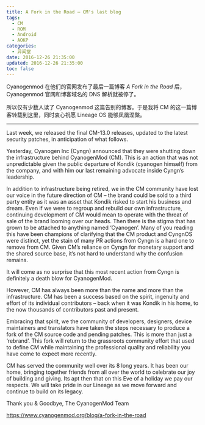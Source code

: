 ```yaml
---
title: A Fork in the Road — CM's last blog
tags:
  - CM
  - ROM
  - Android
  - AOKP
categories:
  - 异闻堂
date: 2016-12-26 21:35:00
updated: 2016-12-26 21:35:00
toc: false
---
```

Cyanogenmod 在他们的官网发布了最后一篇博客 *A Fork in the Road* 后，Cyanogenmod 官网和博客域名的 DNS 解析就被停了。

<!--more-->

所以仅有少数人读了 Cyanogenmod 这篇告别的博客。于是我将 CM 的这一篇博客转载到这里，同时衷心祝愿 Lineage OS 能够凤凰涅槃。

------

Last week, we released the final CM-13.0 releases, updated to the latest security patches, in anticipation of what follows.

Yesterday, Cyanogen Inc (Cyngn) announced that they were shutting down the infrastructure behind CyanogenMod (CM). This is an action that was not unpredictable given the public departure of Kondik (cyanogen himself) from the company, and with him our last remaining advocate inside Cyngn’s leadership.

In addition to infrastructure being retired, we in the CM community have lost our voice in the future direction of CM – the brand could be sold to a third party entity as it was an asset that Kondik risked to start his business and dream. Even if we were to regroup and rebuild our own infrastructure, continuing development of CM would mean to operate with the threat of sale of the brand looming over our heads. Then there is the stigma that has grown to be attached to anything named ‘Cyanogen’. Many of you reading this have been champions of clarifying that the CM product and CyngnOS were distinct, yet the stain of many PR actions from Cyngn is a hard one to remove from CM. Given CM’s reliance on Cyngn for monetary support and the shared source base, it’s not hard to understand why the confusion remains.

It will come as no surprise that this most recent action from Cyngn is definitely a death blow for CyanogenMod.

However, CM has always been more than the name and more than the infrastructure. CM has been a success based on the spirit, ingenuity and effort of its individual contributors – back when it was Kondik in his home, to the now thousands of contributors past and present.

Embracing that spirit, we the community of developers, designers, device maintainers and translators have taken the steps necessary to produce a fork of the CM source code and pending patches. This is more than just a ‘rebrand’. This fork will return to the grassroots community effort that used to define CM while maintaining the professional quality and reliability you have come to expect more recently.

CM has served the community well over its 8 long years. It has been our home, bringing together friends from all over the world to celebrate our joy of building and giving. Its apt then that on this Eve of a holiday we pay our respects. We will take pride in our Lineage as we move forward and continue to build on its legacy.

Thank you & Goodbye,
The CyanogenMod Team

https://www.cyanogenmod.org/blog/a-fork-in-the-road
